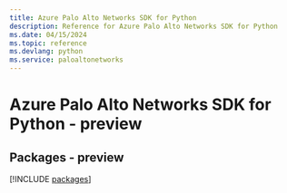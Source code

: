 ```yaml
---
title: Azure Palo Alto Networks SDK for Python
description: Reference for Azure Palo Alto Networks SDK for Python
ms.date: 04/15/2024
ms.topic: reference
ms.devlang: python
ms.service: paloaltonetworks
---
```

# Azure Palo Alto Networks SDK for Python - preview
## Packages - preview
[!INCLUDE [packages](palo-alto-networks-index.md)]